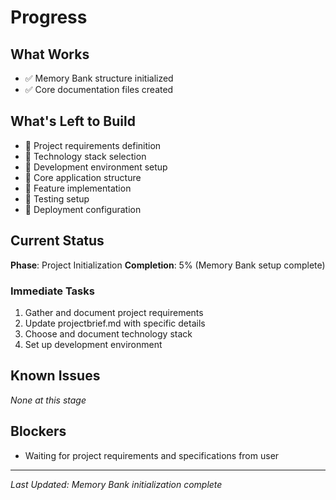 # Progress

## What Works
- ✅ Memory Bank structure initialized
- ✅ Core documentation files created

## What's Left to Build
- 🔄 Project requirements definition
- 🔄 Technology stack selection
- 🔄 Development environment setup
- 🔄 Core application structure
- 🔄 Feature implementation
- 🔄 Testing setup
- 🔄 Deployment configuration

## Current Status
**Phase**: Project Initialization
**Completion**: 5% (Memory Bank setup complete)

### Immediate Tasks
1. Gather and document project requirements
2. Update projectbrief.md with specific details
3. Choose and document technology stack
4. Set up development environment

## Known Issues
*None at this stage*

## Blockers
- Waiting for project requirements and specifications from user

---
*Last Updated: Memory Bank initialization complete* 